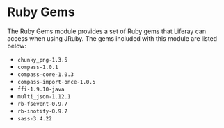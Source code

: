 # Ruby Gems

The Ruby Gems module provides a set of Ruby gems that Liferay can access when
using JRuby. The gems included with this module are listed below:

- `chunky_png-1.3.5`
- `compass-1.0.1`
- `compass-core-1.0.3`
- `compass-import-once-1.0.5`
- `ffi-1.9.10-java`
- `multi_json-1.12.1`
- `rb-fsevent-0.9.7`
- `rb-inotify-0.9.7`
- `sass-3.4.22`